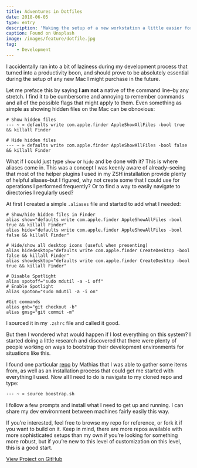 ```yaml
---
title: Adventures in Dotfiles
date: 2018-06-05
type: entry
description: 'Making the setup of a new workstation a little easier for my future self.'
caption: Found on Unsplash
image: /images/feature/dotfile.jpg
tag:
    - Development
---
```

I accidentally ran into a bit of laziness during my development process that turned into a productivity boon, and should prove to be absolutely essential during the setup of any new Mac I might purchase in the future.

Let me preface this by saying **I am not** a native of the command line–by any stretch. I find it to be cumbersome and annoying to remember commands and all of the possible flags that might apply to them. Even something as simple as showing hidden files on the Mac can be obnoxious:

```bash[terminal]
# Show hidden files
--- ~ » defaults write com.apple.finder AppleShowAllFiles -bool true && killall Finder

# Hide hidden files
--- ~ » defaults write com.apple.finder AppleShowAllFiles -bool false && killall Finder
```

What if I could just type `show` or `hide` and be done with it? This is where aliases come in. This was a concept I was keenly aware of already–seeing that most of the helper plugins I used in my ZSH installation provide plenty of helpful aliases–but I figured, why not create some that I could use for operations I performed frequently? Or to find a way to easily navigate to directories I regularly used?

At first I created a simple `.aliases` file and started to add what I needed:

```bash[.aliases]
# Show/hide hidden files in Finder
alias show="defaults write com.apple.finder AppleShowAllFiles -bool true && killall Finder"
alias hide="defaults write com.apple.finder AppleShowAllFiles -bool false && killall Finder"

# Hide/show all desktop icons (useful when presenting)
alias hidedesktop="defaults write com.apple.finder CreateDesktop -bool false && killall Finder"
alias showdesktop="defaults write com.apple.finder CreateDesktop -bool true && killall Finder"

# Disable Spotlight
alias spotoff="sudo mdutil -a -i off"
# Enable Spotlight
alias spoton="sudo mdutil -a -i on"

#Git commands
alias gnb="git checkout -b"
alias gmsg="git commit -m"
```

I sourced it in my `.zshrc` file and called it good.

But then I wondered what would happen if I lost everything on this system? I started doing a little research and discovered that there were plenty of people working on ways to bootstrap their development environments for situations like this.

I found one particular [repo](https://github.com/mathiasbynens/dotfiles) by Mathias that I was able to gather some items from, as well as an installation process that could get me started with everything I used. Now all I need to do is navigate to my cloned repo and type:

```bash
--- ~ » source boostrap.sh
```

I follow a few prompts and install what I need to get up and running. I can share my dev environment between machines fairly easily this way.

If you’re interested, feel free to browse my repo for reference, or fork it if you want to build on it. Keep in mind, there are more repos available with more sophisticated setups than my own if you’re looking for something more robust, but if you’re new to this level of customization on this level, this is a good start.

[View Project on GitHub](https://github.com/mikemattner/macos-system-setup)